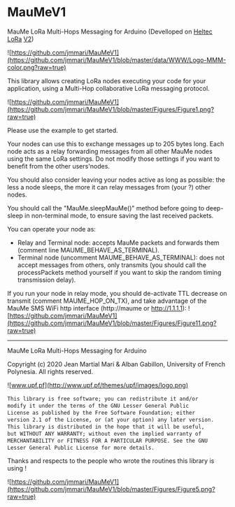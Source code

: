 # MauMeV1
MauMe LoRa Multi-Hops Messaging for Arduino
(Develloped on [Heltec LoRa](https://heltec.org/project/wifi-lora-32/) [V2](https://heltec.org/wp-content/uploads/2020/04/SAM_0748_800X800.png))

![https://github.com/jmmari/MauMeV1](https://github.com/jmmari/MauMeV1/blob/master/data/WWW/Logo-MMM-color.png?raw=true)

This library allows creating LoRa nodes executing your code for your application, using a Multi-Hop collaborative LoRa messaging protocol. 

![https://github.com/jmmari/MauMeV1](https://github.com/jmmari/MauMeV1/blob/master/Figures/Figure1.png?raw=true)

Please use the example to get started.

Your nodes can use this to exchange messages up to 205 bytes long. Each node acts as a relay forwarding messages from all other MauMe nodes using the same LoRa settings. Do not modify those settings if you want to benefit from the other users'nodes. 

You should also consider leaving your nodes active as long as possible: the less a node sleeps, the more it can relay messages from (your ?) other nodes.

You should call the "MauMe.sleepMauMe()" method before going to deep-sleep in non-terminal mode, to ensure saving the last received packets.

You can operate your node as:
- Relay and Terminal node: accepts MauMe packets and forwards them (comment line MAUME_BEHAVE_AS_TERMINAL).
- Terminal node (uncomment MAUME_BEHAVE_AS_TERMINAL): does not accept messages from others, only transmits (you should call the processPackets method yourself if you want to skip the random timing transmission delay).

If you run your node in relay mode, you should de-activate TTL decrease on transmit (comment MAUME_HOP_ON_TX), and take advantage of the MauMe SMS WiFi http interface (http://maume or http://1.1.1.1):
![https://github.com/jmmari/MauMeV1](https://github.com/jmmari/MauMeV1/blob/master/Figures/Figure11.png?raw=true)

______________________________________________________________________________________________
 MauMe LoRa Multi-Hops Messaging for Arduino
  
  Copyright (c) 2020 Jean Martial Mari & Alban Gabillon, University of French Polynesia. 
  All rights reserved.
  
  ![www.upf.pf](http://www.upf.pf/themes/upf/images/logo.png)      
 
    This library is free software; you can redistribute it and/or
    modify it under the terms of the GNU Lesser General Public
    License as published by the Free Software Foundation; either
    version 2.1 of the License, or (at your option) any later version.
    This library is distributed in the hope that it will be useful,
    but WITHOUT ANY WARRANTY; without even the implied warranty of
    MERCHANTABILITY or FITNESS FOR A PARTICULAR PURPOSE. See the GNU
    Lesser General Public License for more details.  
    
Thanks and respects to the people who wrote the routines this library is using !

![https://github.com/jmmari/MauMeV1](https://github.com/jmmari/MauMeV1/blob/master/Figures/Figure5.png?raw=true)
